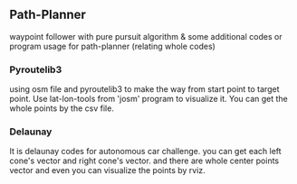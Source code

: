 ## Path-Planner
waypoint follower with pure pursuit algorithm
& some additional codes or program usage for path-planner (relating whole codes)

### Pyroutelib3 
using osm file and pyroutelib3 to make the way from start point to target point.
Use lat-lon-tools from 'josm' program to visualize it.
You can get the whole points by the csv file.

### Delaunay
It is delaunay codes for autonomous car challenge.
you can get each left cone's vector and right cone's vector.
and there are whole center points vector and even you can visualize the points by rviz.
